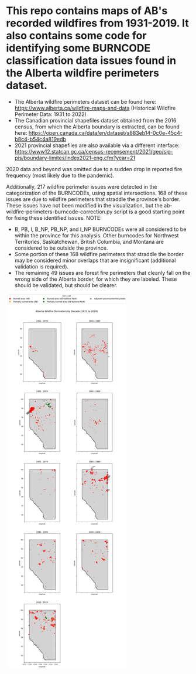 # This repo contains maps of AB's recorded wildfires from 1931-2019. It also contains some code for identifying some BURNCODE classification data issues found in the Alberta wildfire perimeters dataset.

- The Alberta wildfire perimeters dataset can be found here: https://www.alberta.ca/wildfire-maps-and-data (Historical Wildfire Perimeter Data: 1931 to 2022)
- The Canadian provincial shapefiles dataset obtained from the 2016 census, from which the Alberta boundary is extracted, can be found here: https://open.canada.ca/data/en/dataset/a883eb14-0c0e-45c4-b8c4-b54c4a819edb
- 2021 provincial shapefiles are also available via a different interface: https://www12.statcan.gc.ca/census-recensement/2021/geo/sip-pis/boundary-limites/index2021-eng.cfm?year=21

2020 data and beyond was omitted due to a sudden drop in reported fire frequency (most likely due to the pandemic). 

Additionally, 217 wildfire perimeter issues were detected in the categorization of the BURNCODEs, using spatial intersections. 168 of these issues are due to wildfire perimeters that straddle the province's border. These issues have not been modified in the visualization, but the ab-wildfire-perimeters-burncode-correction.py script is a good starting point for fixing these identified issues. NOTE: 
- B, PB, I, B_NP, PB_NP, and I_NP BURNCODEs were all considered to be within the province for this analysis. Other burncodes for Northwest Territories, Saskatchewan, British Columbia, and Montana are considered to be outside the province.
- Some portion of these 168 wildfire perimeters that straddle the border may be considered minor overlaps that are insignificant (additional validation is required). 
- The remaining 49 issues are forest fire perimeters that cleanly fall on the wrong side of the Alberta border, for which they are labeled. These should be validated, but should be clearer.

![alt text](ab_wildfires_1931-2019.png)


